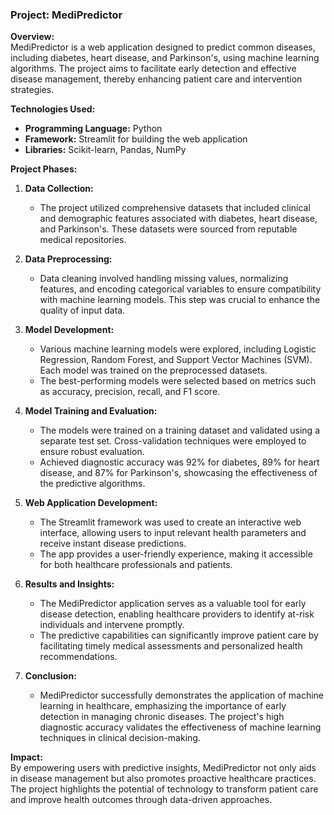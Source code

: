 ### Project: MediPredictor

**Overview:**  
MediPredictor is a web application designed to predict common diseases, including diabetes, heart disease, and Parkinson's, using machine learning algorithms. The project aims to facilitate early detection and effective disease management, thereby enhancing patient care and intervention strategies.

**Technologies Used:**  
- **Programming Language:** Python  
- **Framework:** Streamlit for building the web application  
- **Libraries:** Scikit-learn, Pandas, NumPy

**Project Phases:**

1. **Data Collection:**  
   - The project utilized comprehensive datasets that included clinical and demographic features associated with diabetes, heart disease, and Parkinson's. These datasets were sourced from reputable medical repositories.

2. **Data Preprocessing:**  
   - Data cleaning involved handling missing values, normalizing features, and encoding categorical variables to ensure compatibility with machine learning models. This step was crucial to enhance the quality of input data.

3. **Model Development:**
   - Various machine learning models were explored, including Logistic Regression, Random Forest, and Support Vector Machines (SVM). Each model was trained on the preprocessed datasets.
   - The best-performing models were selected based on metrics such as accuracy, precision, recall, and F1 score.

4. **Model Training and Evaluation:**  
   - The models were trained on a training dataset and validated using a separate test set. Cross-validation techniques were employed to ensure robust evaluation.
   - Achieved diagnostic accuracy was 92% for diabetes, 89% for heart disease, and 87% for Parkinson's, showcasing the effectiveness of the predictive algorithms.

5. **Web Application Development:**  
   - The Streamlit framework was used to create an interactive web interface, allowing users to input relevant health parameters and receive instant disease predictions.
   - The app provides a user-friendly experience, making it accessible for both healthcare professionals and patients.

6. **Results and Insights:**  
   - The MediPredictor application serves as a valuable tool for early disease detection, enabling healthcare providers to identify at-risk individuals and intervene promptly.
   - The predictive capabilities can significantly improve patient care by facilitating timely medical assessments and personalized health recommendations.

7. **Conclusion:**  
   - MediPredictor successfully demonstrates the application of machine learning in healthcare, emphasizing the importance of early detection in managing chronic diseases. The project's high diagnostic accuracy validates the effectiveness of machine learning techniques in clinical decision-making.

**Impact:**  
By empowering users with predictive insights, MediPredictor not only aids in disease management but also promotes proactive healthcare practices. The project highlights the potential of technology to transform patient care and improve health outcomes through data-driven approaches.
